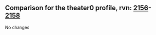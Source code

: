 ## Comparison for the theater0 profile, rvn: [2156](https://github.com/PRO100KatYT/FortniteProfileRevisions/tree/main/profiles/theater0/2156%20theater0.json)-[2158](https://github.com/PRO100KatYT/FortniteProfileRevisions/tree/main/profiles/theater0/2158%20theater0.json)

No changes
